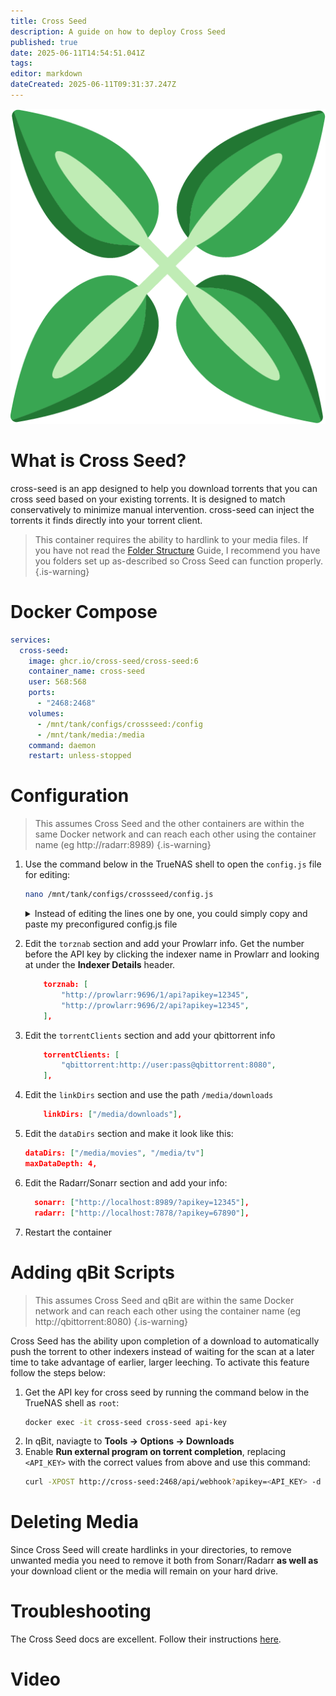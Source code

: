 ```yaml
---
title: Cross Seed
description: A guide on how to deploy Cross Seed
published: true
date: 2025-06-11T14:54:51.041Z
tags: 
editor: markdown
dateCreated: 2025-06-11T09:31:37.247Z
---
```


![cross-seed.png](/cross-seed.png)


# What is Cross Seed?
cross-seed is an app designed to help you download torrents that you can cross seed based on your existing torrents. It is designed to match conservatively to minimize manual intervention. cross-seed can inject the torrents it finds directly into your torrent client. 

> This container requires the ability to hardlink to your media files. If you have not read the [Folder Structure](/Folder-Structure) Guide, I recommend you have you folders set up as-described so Cross Seed can function properly.
{.is-warning}


# Docker Compose
```yaml
services:
  cross-seed:
    image: ghcr.io/cross-seed/cross-seed:6
    container_name: cross-seed
    user: 568:568
    ports:
      - "2468:2468"
    volumes:
      - /mnt/tank/configs/crossseed:/config
      - /mnt/tank/media:/media
    command: daemon
    restart: unless-stopped
```

# Configuration

> This assumes Cross Seed and the other containers are within the same Docker network and can reach each other using the container name (eg http://radarr:8989)
{.is-warning}

1. Use the command below in the TrueNAS shell to open the `config.js` file for editing:
    ```bash
    nano /mnt/tank/configs/crossseed/config.js
    ``` 
    <details><summary>Instead of editing the lines one by one, you could simply copy and paste my preconfigured config.js file</summary>

    ```js
    "use strict";
    module.exports = {
        apiKey: undefined,

        torznab: [
            "http://prowlarr:9696/1/api?apikey=12345",
            "http://prowlarr:9696/2/api?apikey=12345",
        ],

        sonarr: ["http://sonarr:8989/?apikey=12345"],

        radarr: ["http://radarr:7878/?apikey=12345"],

        host: "0.0.0.0",
        port: 2468,

        notificationWebhookUrls: [],

        torrentClients: ["qbittorrent:http://user:pass@qbittorrent:8080"],

        useClientTorrents: true,

        delay: 30,

        dataDirs: ["/media/movies", "/media/tv"],
        maxDataDepth: 4,

        linkCategory: "cross-seed-link",

        linkDirs: ["/media/downloads"],

        linkType: "hardlink",

        flatLinking: false,

        matchMode: "flexible",

        skipRecheck: true,

        autoResumeMaxDownload: 52428800,

        ignoreNonRelevantFilesToResume: false,

        maxDataDepth: 2,

        torrentDir: null,

        outputDir: null,

        includeSingleEpisodes: false,

        includeNonVideos: false,

        seasonFromEpisodes: 1,

        fuzzySizeThreshold: 0.02,

        excludeOlder: "2 weeks",

        action: "inject",

        duplicateCategories: false,

        rssCadence: "30 minutes",

        searchCadence: "1 day",

        snatchTimeout: "30 seconds",

        searchTimeout: "2 minutes",

        searchLimit: 400,

        blockList: [],
    };
   //# sourceMappingURL=config.template.cjs.map
   ```
    </details>
   
   
1. Edit the `torznab` section and add your Prowlarr info. Get the number before the API key by clicking the indexer name in Prowlarr and looking at under the **Indexer Details** header.
    ```json
        torznab: [
            "http://prowlarr:9696/1/api?apikey=12345",
            "http://prowlarr:9696/2/api?apikey=12345",
        ],
    ```
1. Edit the `torrentClients` section and add your qbittorrent info
    ```json
        torrentClients: [
            "qbittorrent:http://user:pass@qbittorrent:8080",
        ],
    ```
1. Edit the `linkDirs` section and use the path `/media/downloads`
    ```json
        linkDirs: ["/media/downloads"],
    ```
1. Edit the `dataDirs` section and make it look like this: 
    ```json
    dataDirs: ["/media/movies", "/media/tv"]
    maxDataDepth: 4,
    ```
1. Edit the Radarr/Sonarr section and add your info:
    ```json
      sonarr: ["http://localhost:8989/?apikey=12345"],
      radarr: ["http://localhost:7878/?apikey=67890"],
    ```

1. Restart the container

# Adding qBit Scripts

> This assumes Cross Seed and qBit are within the same Docker network and can reach each other using the container name (eg http://qbittorrent:8080)
{.is-warning}

Cross Seed has the ability upon completion of a download to automatically push the torrent to other indexers instead of waiting for the scan at a later time to take advantage of earlier, larger leeching. To activate this feature follow the steps below:
1. Get the API key for cross seed by running the command below in the TrueNAS shell as `root`:
    ```bash
    docker exec -it cross-seed cross-seed api-key
    ```
1. In qBit, naviagte to **Tools → Options → Downloads**
1. Enable **Run external program on torrent completion**, replacing `<API_KEY>` with the correct values from above and use this command:
    ```bash
    curl -XPOST http://cross-seed:2468/api/webhook?apikey=<API_KEY> -d "infoHash=%I"
    ```

# Deleting Media
Since Cross Seed will create hardlinks in your directories, to remove unwanted media you need to remove it both from Sonarr/Radarr **as well as** your download client or the media will remain on your hard drive.

# Troubleshooting
The Cross Seed docs are excellent. Follow their instructions [here](https://www.cross-seed.org/docs/basics/faq-troubleshooting).

# Video